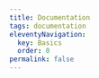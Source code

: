 ```yaml
---
title: Documentation
tags: documentation
eleventyNavigation:
  key: Basics
  order: 0
permalink: false
---
```


